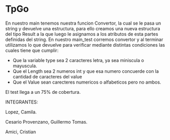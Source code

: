 # TpGo
En nuestro main tenemos nuestra funcion Convertor, la cual se le pasa un string y devuelve una estructura, para ello creamos una nueva estructura del tipo Result a la que luego le asignamos a los atributos de esta partes definidas del string.
En nuestro main_test corremos convertor y al terminar utilizamos lo que devuelve para verificar mediante distintas condiciones las cuales tiene que cumplir:
* Que la variable type sea 2 caracteres letra, ya sea miniscula o mayuscula.
* Que el Length sea 2 numeros int y que esa numero concuerde con la cantidad de caracteres del value
* Que el Value sean carecteres numericos  o alfabeticos pero no ambos.

El test llega a un 75% de cobertura.

INTEGRANTES:

Lopez, Camila.

Cesario Provenzano, Guillermo Tomas.

Amici, Cristian
